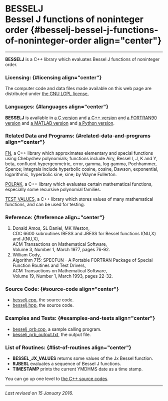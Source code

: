 BESSELJ\
Bessel J functions of noninteger order {#besselj-bessel-j-functions-of-noninteger-order align="center"}
======================================

------------------------------------------------------------------------

**BESSELJ** is a C++ library which evaluates Bessel J functions of
noninteger order.

### Licensing: {#licensing align="center"}

The computer code and data files made available on this web page are
distributed under [the GNU LGPL license.](../../txt/gnu_lgpl.txt)

### Languages: {#languages align="center"}

**BESSELJ** is available in [a C
version](../../c_src/besselj/besselj.html) and [a C++
version](../../cpp_src/besselj/besselj.html) and [a FORTRAN90
version](../../f_src/besselj/besselj.html) and [a MATLAB
version](../../m_src/besselj/besselj.html) and [a Python
version](../../py_src/besselj/besselj.html).

### Related Data and Programs: {#related-data-and-programs align="center"}

[FN](../../cpp_src/fn/fn.html), a C++ library which approximates
elementary and special functions using Chebyshev polynomials; functions
include Airy, Bessel I, J, K and Y, beta, confluent hypergeometric,
error, gamma, log gamma, Pochhammer, Spence; integrals include
hyperbolic cosine, cosine, Dawson, exponential, logarithmic, hyperbolic
sine, sine; by Wayne Fullerton.

[POLPAK](../../cpp_src/polpak/polpak.html), a C++ library which
evaluates certain mathematical functions, especially some recursive
polynomial families.

[TEST\_VALUES](%20../../cpp_src/test_values/test_values.html), a C++
library which stores values of many mathematical functions, and can be
used for testing.

### Reference: {#reference align="center"}

1.  Donald Amos, SL Daniel, MK Weston,\
    CDC 6600 subroutines IBESS and JBESS for Bessel functions I(NU,X)
    and J(NU,X),\
    ACM Transactions on Mathematical Software,\
    Volume 3, Number 1, March 1977, pages 76-92.
2.  William Cody,\
    Algorithm 715: SPECFUN - A Portable FORTRAN Package of Special
    Function Routines and Test Drivers,\
    ACM Transactions on Mathematical Software,\
    Volume 19, Number 1, March 1993, pages 22-32.

### Source Code: {#source-code align="center"}

-   [besselj.cpp](besselj.cpp), the source code.
-   [besselj.hpp](besselj.hpp), the source code.

### Examples and Tests: {#examples-and-tests align="center"}

-   [besselj\_prb.cpp](besselj_prb.cpp), a sample calling program.
-   [besselj\_prb\_output.txt](besselj_prb_output.txt), the output file.

### List of Routines: {#list-of-routines align="center"}

-   **BESSEL\_JX\_VALUES** returns some values of the Jx Bessel
    function.
-   **RJBESL** evaluates a sequence of Bessel J functions.
-   **TIMESTAMP** prints the current YMDHMS date as a time stamp.

You can go up one level to [the C++ source codes](../cpp_src.html).

------------------------------------------------------------------------

*Last revised on 15 January 2016.*
